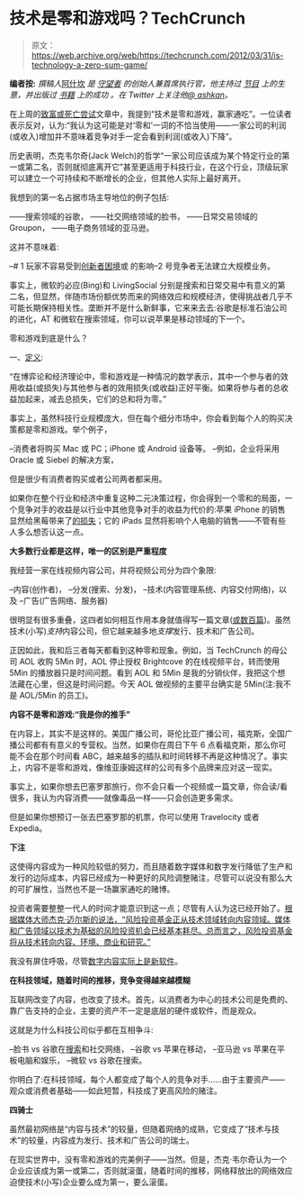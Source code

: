 # 技术是零和游戏吗？TechCrunch

> 原文：<https://web.archive.org/web/https://techcrunch.com/2012/03/31/is-technology-a-zero-sum-game/>

**编者按:** *撰稿人*[阿什坎](https://web.archive.org/web/20221208110208/http://www.crunchbase.com/person/ashkan-karbasfrooshan) *是* [*守望者*](https://web.archive.org/web/20221208110208/http://www.watchmojo.com/index.php?id=1) *的创始人兼首席执行官，他主持过* [*节目*](https://web.archive.org/web/20221208110208/http://hipmojo.com/) *上的生意，并出版过* [*书籍*](https://web.archive.org/web/20221208110208/http://www.watchmojo.com/store/) *上的成功* *。在 Twitter 上关注他*[*@ ashkan*](https://web.archive.org/web/20221208110208/https://twitter.com/#%21/ashkan)*。*

在上周的[致富或死亡尝试](https://web.archive.org/web/20221208110208/https://beta.techcrunch.com/2012/03/24/get-rich-or-die-trying/)文章中，我提到“技术是零和游戏，赢家通吃”。一位读者表示反对，认为:“我认为这可能是对‘零和’一词的不恰当使用——一家公司的利润(或收入)增加并不意味着竞争对手一定会看到利润(或收入)下降”。

历史表明，杰克韦尔奇(Jack Welch)的哲学“一家公司应该成为某个特定行业的第一或第二名，否则就彻底离开它”甚至更适用于科技行业，在这个行业，顶级玩家可以建立一个可持续和不断增长的企业，但其他人实际上最好离开。

我想到的第一名占据市场主导地位的例子包括:

——搜索领域的谷歌，
——社交网络领域的脸书，
——日常交易领域的 Groupon，
——电子商务领域的亚马逊。

这并不意味着:

–# 1 玩家不容易受到[创新者困境](https://web.archive.org/web/20221208110208/http://en.wikipedia.org/wiki/Disruptive_innovation)或
的影响–2 号竞争者无法建立大规模业务。

事实上，微软的必应(Bing)和 LivingSocial 分别是搜索和日常交易中有意义的第二名，但显然，伴随市场份额优势而来的网络效应和规模经济，使得挑战者几乎不可能长期保持相关性。垄断并不是什么新鲜事，它来来去去:谷歌是标准石油公司的进化，AT 和微软在搜索领域，你可以说苹果是移动领域的下一个。

零和游戏到底是什么？

一、[定义](https://web.archive.org/web/20221208110208/http://en.wikipedia.org/wiki/Zero%E2%80%93sum_game):

“在博弈论和经济理论中，零和游戏是一种情况的数学表示，其中一个参与者的效用收益(或损失)与其他参与者的效用损失(或收益)正好平衡。如果将参与者的总收益加起来，减去总损失，它们的总和将为零。”

事实上，虽然科技行业规模庞大，但在每个细分市场中，你会看到每个人的购买决策都是零和游戏。举个例子，

–消费者将购买 Mac 或 PC；iPhone 或 Android 设备等。
–例如，企业将采用 Oracle 或 Siebel 的解决方案，

但是很少有消费者购买或者公司两者都采用。

如果你在整个行业和经济中重复这种二元决策过程，你会得到一个零和的局面，一个竞争对手的收益是以行业中其他竞争对手的收益为代价的:苹果 iPhone 的销售显然给黑莓带来了[的损失](https://web.archive.org/web/20221208110208/https://beta.techcrunch.com/2012/03/29/its-time-to-believe-in-rim-and-the-blackberry-again/)；它的 iPads 显然将影响个人电脑的销售——不管有些人多么想否认这一点。

**大多数行业都是这样，唯一的区别是严重程度**

我经营一家在线视频内容公司，并将视频公司分为四个象限:

–内容(创作者)，
–分发(搜索、分发)，
–技术(内容管理系统、内容交付网络)，以及
–广告(广告网络、服务器)

很明显有很多重叠，这四者如何相互作用本身就值得写一篇文章([或数百篇](https://web.archive.org/web/20221208110208/http://www.mediapost.com/publications/author/263/ashkan-karbasfrooshan/))。虽然技术(小写)*支持*内容公司，但它越来越多地*支撑*发行、技术和广告公司。

正因如此，我和后三者每天都看到这种零和现象。例如，当 TechCrunch 的母公司 AOL 收购 5Min 时，AOL 停止授权 Brightcove 的在线视频平台，转而使用 5Min 的播放器只是时间问题。看到 AOL 和 5Min 是我的分销伙伴，我把这个想法藏在心里，但这是时间问题。今天 AOL 做视频的主要平台确实是 5Min(注:我不是 AOL/5Min 的员工)。

**内容不是零和游戏:“我是你的推手”**

在内容上，其实不是这样的。美国广播公司，哥伦比亚广播公司，福克斯，全国广播公司都有有意义的专营权。当然，如果你在周日下午 6 点看福克斯，那么你可能不会在那个时间看 ABC，越来越多的插队和时间转移不再是这种情况了。事实上，内容不是零和游戏，像维亚康姆这样的公司有多个品牌来应对这一现实。

事实上，如果你想去巴塞罗那旅行，你不会只看一个视频或一篇文章，你会读/看很多，我认为内容消费——就像毒品一样——只会创造更多需求。

但是如果你想预订一张去巴塞罗那的机票，你可以使用 Travelocity 或者 Expedia。

**下注**

这使得内容成为一种风险较低的努力，而且随着数字媒体和数字发行降低了生产和发行的边际成本，内容已经成为一种更好的风险调整赌注，尽管可以说没有那么大的可扩展性，当然也不是一场赢家通吃的赌博。

投资者需要整整一代人的时间才能意识到这一点；尽管有人认为这已经开始了。[根据媒体大师杰克·迈尔斯的说法，“风险投资基金正从技术领域转向内容领域。媒体和广告领域以技术为基础的风险投资机会已经基本耗尽。总而言之，风险投资基金将从技术转向内容、环境、商业和研究。”](https://web.archive.org/web/20221208110208/http://www.mediabizbloggers.com/video-business-report/Media-Industry-Investors-Shift-to-Content-and-Context.html)

我没有屏住呼吸，尽管[数字内容实际上是新软件](https://web.archive.org/web/20221208110208/https://beta.techcrunch.com/2011/12/26/is-video-the-new-software/)。

**在科技领域，随着时间的推移，竞争变得越来越模糊**

互联网改变了内容，也改变了技术。首先，以消费者为中心的技术公司是免费的、靠广告支持的企业，主要的资产不一定是底层的硬件或软件，而是观众。

这就是为什么科技公司似乎都在互相争斗:

–脸书 vs 谷歌在[搜索](https://web.archive.org/web/20221208110208/http://thenextweb.com/insider/2012/03/30/man-vs-machine-could-facebooks-people-sourced-search-beat-googles-algorithm/)和社交网络，
–谷歌 vs 苹果在移动，
–亚马逊 vs 苹果在平板电脑和娱乐，
–微软 vs 谷歌在搜索。

你明白了:在科技领域，每个人都变成了每个人的竞争对手……由于主要资产——观众或消费者基础——如此短暂，科技成了更高风险的赌注。

**四骑士**

虽然最初网络是“内容与技术”的较量，但随着网络的成熟，它变成了“技术与技术”的较量，内容成为发行、技术和广告公司的瑞士。

在现实世界中，没有零和游戏的完美例子——当然。但是，杰克·韦尔奇认为一个企业应该成为第一或第二，否则就滚蛋，随着时间的推移，网络释放出的网络效应迫使技术(小写)企业要么成为第一，要么滚蛋。